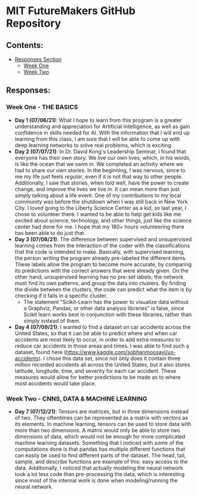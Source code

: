 # MIT FutureMakers GitHub Repository
## Contents:
   - [Responses Section](#responses)
      - [Week One](#week-one)
      - [Week Two](#week-two)
## Responses:
### Week One - THE BASICS
   - **Day 1 (07/06/21)**: What I hope to learn from this program is a greater understanding and appreciation for Artificial Intelligence, as well as gain confidence in skills needed for AI. With the information that I will end up learning from this class, I am sure that I will be able to come up with deep learning networks to solve real problems, which is exciting.
   - **Day 2 (07/07/21)**: In Dr. David Kong's Leadership Seminar, I found that everyone has their own story. We live our own lives, which, in his words, is like the ocean that we swim in. We completed an activity where we had to share our own stories. In the beginning, I was nervous, since to me my life just feels *regular*, even if it is not that way to other people. Additionally, I saw that stories, when told well, have the power to create change, and improve the lives we live in. It can mean more than just simply talking about a life event. One of my contributions to my local community was before the shutdown when I was still back in New York City. I loved going to the Liberty Science Center as a kid, so last year, I chose to volunteer there. I wanted to be able to help get kids like me excited about science, technology, and other things, just like the science center had done for me. I hope that my 180+ hours volunteering there has been able to do just that.
   - **Day 3 (07/08/21)**: The difference between supervised and unsupervised learning comes from the interaction of the coder with the classifications that the code is intended to make. Basically, with supervised learning, the person writing the program already pre-labeled the different items. These labels allow the program to become more accurate, by comparing its predictions with the correct answers that were already given. On the other hand, unsupervised learning has no pre-set labels; the network must find its own patterns, and group the data into clusters. By finding the divide between the clusters, the code can predict what the item is by checking if it falls in a specific cluster. 
     - The statement "Scikit-Learn has the power to visualize data without a Graphviz, Pandas, or other data analysis libraries" is false, since Scikit learn works best in conjunction with these libraries, rather than simply instead of them.  
  - **Day 4 (07/09/21)**: I wanted to find a dataset on car accidents across the United States, so that it can be able to predict where and when car accidents are most likely to occur, in order to add extra measures to reduce car accidents in those areas and times. I was able to find such a dataset, found here (https://www.kaggle.com/sobhanmoosavi/us-accidents). I chose this data set, since not only does it contain three million recorded accidents all across the United States, but it also stores latitude, longitude, time, and severity for each car accident. These measures would allow for better predictions to be made as to where most accidents would take place.

### Week Two - CNNS, DATA & MACHINE LEARNING
   - **Day 7 (07/12/21)**: Tensors are matrices, but in three dimensions instead of two. They oftentimes can be represented as a matrix with vectors as its elements. In machine learning, tensors can be used to store data with more than two dimensions. A matrix would only be able to store two dimensions of data, which would not be enough for more complicated machine learning datasets. Something that I noticed with some of the computations done is that pandas has multiple different functions that can easily be used to find different parts of the dataset. The head, tail, sample, and describe functions are example of this: easy access to the data. Additionally, I noticed that actually modeling the neural network took a lot less code than pre-processing the data, which is interesting since most of the internal work is done when modeling/running the neural network.
